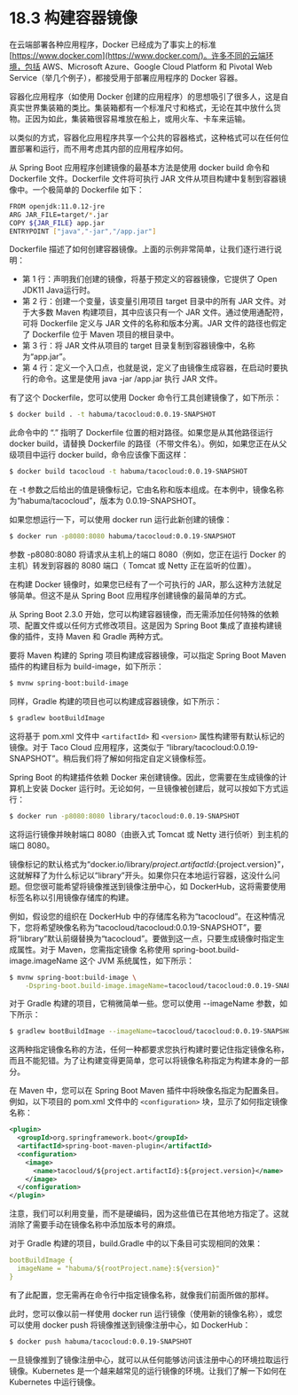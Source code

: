 # 18.3 构建容器镜像

在云端部署各种应用程序，Docker 已经成为了事实上的标准 [https://www.docker.com](https://www.docker.com/)。许多不同的云端环境，包括 AWS、Microsoft Azure、Google Cloud Platform 和 Pivotal Web Service（举几个例子），都接受用于部署应用程序的 Docker 容器。

容器化应用程序（如使用 Docker 创建的应用程序）的思想吸引了很多人，这是自真实世界集装箱的类比。集装箱都有一个标准尺寸和格式，无论在其中放什么货物。正因为如此，集装箱很容易堆放在船上，或用火车、卡车来运输。

以类似的方式，容器化应用程序共享一个公共的容器格式，这种格式可以在任何位置部署和运行，而不用考虑其内部的应用程序如何。

从 Spring Boot 应用程序创建镜像的最基本方法是使用 docker build 命令和 Dockerfile 文件。Dockerfile 文件将可执行 JAR 文件从项目构建中复制到容器镜像中。一个极简单的 Dockerfile 如下：

```bash
FROM openjdk:11.0.12-jre
ARG JAR_FILE=target/*.jar
COPY ${JAR_FILE} app.jar
ENTRYPOINT ["java","-jar","/app.jar"]
```

Dockerfile 描述了如何创建容器镜像。上面的示例非常简单，让我们逐行进行说明：

* 第 1 行：声明我们创建的镜像，将基于预定义的容器镜像，它提供了 Open JDK11 Java运行时。
* 第 2 行：创建一个变量，该变量引用项目 target 目录中的所有 JAR 文件。对于大多数 Maven 构建项目，其中应该只有一个 JAR 文件。通过使用通配符，可将 Dockerfile 定义与 JAR 文件的名称和版本分离。JAR 文件的路径也假定了 Dockerfile 位于 Maven 项目的根目录中。
* 第 3 行：将 JAR 文件从项目的 target 目录复制到容器镜像中，名称为“app.jar”。
* 第 4 行：定义一个入口点，也就是说，定义了由镜像生成容器，在启动时要执行的命令。这里是使用 java -jar /app.jar 执行 JAR 文件。

有了这个 Dockerfile，您可以使用 Docker 命令行工具创建镜像了，如下所示：

```bash
$ docker build . -t habuma/tacocloud:0.0.19-SNAPSHOT
```

此命令中的 “.” 指明了 Dockerfile 位置的相对路径。如果您是从其他路径运行 docker build，请替换 Dockerfile 的路径（不带文件名）。例如，如果您正在从父级项目中运行 docker build，命令应该像下面这样：

```bash
$ docker build tacocloud -t habuma/tacocloud:0.0.19-SNAPSHOT
```

在 -t 参数之后给出的值是镜像标记，它由名称和版本组成。在本例中，镜像名称为“habuma/tacocloud”，版本为 0.0.19-SNAPSHOT。

如果您想运行一下，可以使用 docker run 运行此新创建的镜像：

```bash
$ docker run -p8080:8080 habuma/tacocloud:0.0.19-SNAPSHOT
```

参数 -p8080:8080 将请求从主机上的端口 8080（例如，您正在运行 Docker 的主机）转发到容器的 8080 端口（ Tomcat 或 Netty 正在监听的位置）。

在构建 Docker 镜像时，如果您已经有了一个可执行的 JAR，那么这种方法就足够简单。但这不是从 Spring Boot 应用程序创建镜像的最简单的方式。

从 Spring Boot 2.3.0 开始，您可以构建容器镜像，而无需添加任何特殊的依赖项、配置文件或以任何方式修改项目。这是因为 Spring Boot 集成了直接构建镜像的插件，支持 Maven 和 Gradle 两种方式。

要将 Maven 构建的 Spring 项目构建成容器镜像，可以指定 Spring Boot Maven 插件的构建目标为 build-image，如下所示：

```bash
$ mvnw spring-boot:build-image
```

同样，Gradle 构建的项目也可以构建成容器镜像，如下所示：

```bash
$ gradlew bootBuildImage
```

这将基于 pom.xml 文件中 `<artifactId>` 和 `<version>` 属性构建带有默认标记的镜像。对于 Taco Cloud 应用程序，这类似于
“library/tacocloud:0.0.19-SNAPSHOT”。稍后我们将了解如何指定自定义镜像标签。

Spring Boot 的构建插件依赖 Docker 来创建镜像。因此，您需要在生成镜像的计算机上安装 Docker 运行时。无论如何，一旦镜像被创建后，就可以按如下方式运行：

```bash
$ docker run -p8080:8080 library/tacocloud:0.0.19-SNAPSHOT
```

这将运行镜像并映射端口 8080（由嵌入式 Tomcat 或 Netty 进行侦听）到主机的端口 8080。

镜像标记的默认格式为“docker.io/library/${project.artifactId}:${project.version}”，这就解释了为什么标记以“library”开头。如果你只在本地运行容器，这没什么问题。但您很可能希望将镜像推送到镜像注册中心，如 DockerHub，这将需要使用标签名称以引用镜像存储库的构建。

例如，假设您的组织在 DockerHub 中的存储库名称为“tacocloud”。在这种情况下，您将希望映像名称为“tacocloud/tacocloud:0.0.19-SNAPSHOT”，要将“library”默认前缀替换为“tacocloud”。要做到这一点，只要生成镜像时指定生成属性。对于 Maven，您需指定镜像
名称使用 spring-boot.build-image.imageName 这个 JVM 系统属性，如下所示：

```bash
$ mvnw spring-boot:build-image \
    -Dspring-boot.build-image.imageName=tacocloud/tacocloud:0.0.19-SNAPSHOT
```

对于 Gradle 构建的项目，它稍微简单一些。您可以使用 --imageName 参数，如下所示：

```bash
$ gradlew bootBuildImage --imageName=tacocloud/tacocloud:0.0.19-SNAPSHOT
```

这两种指定镜像名称的方法，任何一种都要求您执行构建时要记住指定镜像名称，而且不能犯错。为了让构建变得更简单，您可以将镜像名称指定为构建本身的一部分。

在 Maven 中，您可以在 Spring Boot Maven 插件中将映像名指定为配置条目。例如，以下项目的 pom.xml 文件中的 `<configuration>` 块，显示了如何指定镜像名称：

```xml
<plugin>
  <groupId>org.springframework.boot</groupId>
  <artifactId>spring-boot-maven-plugin</artifactId>
  <configuration>
    <image>
      <name>tacocloud/${project.artifactId}:${project.version}</name>
    </image>
  </configuration>
</plugin>
```

注意，我们可以利用变量，而不是硬编码，因为这些值已在其他地方指定了。这就消除了需要手动在镜像名称中添加版本号的麻烦。

对于 Gradle 构建的项目，build.Gradle 中的以下条目可实现相同的效果：

```yaml
bootBuildImage {
  imageName = "habuma/${rootProject.name}:${version}"
}
```

有了此配置，您无需再在命令行中指定镜像名称，就像我们前面所做的那样。

此时，您可以像以前一样使用 docker run 运行镜像（使用新的镜像名称），或您可以使用 docker push 将镜像推送到镜像注册中心，如
 DockerHub：

```bash
$ docker push habuma/tacocloud:0.0.19-SNAPSHOT
```

一旦镜像推到了镜像注册中心，就可以从任何能够访问该注册中心的环境拉取运行镜像。Kubernetes 是一个越来越常见的运行镜像的环境。让我们了解一下如何在 Kubernetes 中运行镜像。